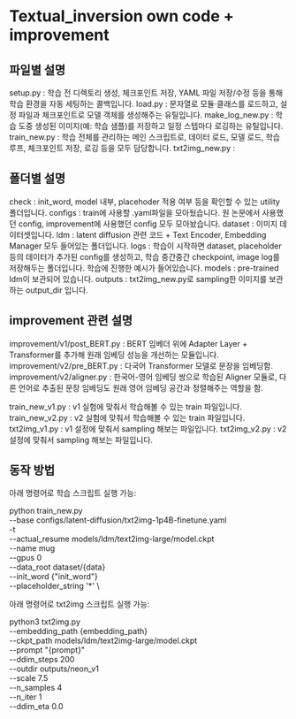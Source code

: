 # Textual_inversion own code + improvement

## 파일별 설명

setup.py : 학습 전 디렉토리 생성, 체크포인트 저장, YAML 파일 저장/수정 등을 통해 학습 환경을 자동 세팅하는 콜백입니다.
load.py : 문자열로 모듈·클래스를 로드하고, 설정 파일과 체크포인트로 모델 객체를 생성해주는 유틸입니다.
make_log_new.py : 학습 도중 생성된 이미지(예: 학습 샘플)를 저장하고 일정 스텝마다 로깅하는 유틸입니다.
train_new.py : 학습 전체를 관리하는 메인 스크립트로, 데이터 로드, 모델 로드, 학습 루프, 체크포인트 저장, 로깅 등을 모두 담당합니다.
txt2img_new.py : 

## 폴더별 설명

check : init_word, model 내부, placehoder 적용 여부 등을 확인할 수 있는 utility 폴더입니다.
configs : train에 사용할 .yaml파일을 모아뒀습니다. 원 논문에서 사용했던 config, improvement에 사용했던 config 모두 모아놨습니다.
dataset : 이미지 데이터셋입니다.
ldm : latent diffusion 관련 코드 + Text Encoder, Embedding Manager 모두 들어있는 폴더입니다.
logs : 학습이 시작하면 dataset, placeholder 등의 데이터가 추가된 config를 생성하고, 학습 중간중간 checkpoint, image log를 저장해두는 폴더입니다. 학습에 진행한 예시가 들어있습니다.
models : pre-trained ldm이 보관되어 있습니다.
outputs : txt2img_new.py로 sampling한 이미지를 보관하는 output_dir 입니다.

## improvement 관련 설명
improvement/v1/post_BERT.py : BERT 임베더 위에 Adapter Layer + Transformer를 추가해 원래 임베딩 성능을 개선하는 모듈입니다.
improvement/v2/pre_BERT.py : 다국어 Transformer 모델로 문장을 임베딩함.
improvement/v2/aligner.py : 한국어-영어 임베딩 쌍으로 학습된 Aligner 모듈로, 다른 언어로 추출된 문장 임베딩도 원래 영어 임베딩 공간과 정렬해주는 역할을 함.

train_new_v1.py : v1 실험에 맞춰서 학습해볼 수 있는 train 파일입니다.
train_new_v2.py : v2 실험에 맞춰서 학습해볼 수 있는 train 파일입니다.
txt2img_v1.py : v1 설정에 맞춰서 sampling 해보는 파일입니다. 
txt2img_v2.py : v2 설정에 맞춰서 sampling 해보는 파일입니다.

## 동작 방법
아래 명령어로 학습 스크립트 실행 가능:


python train_new.py \
    --base configs/latent-diffusion/txt2img-1p4B-finetune.yaml \
    -t \
    --actual_resume models/ldm/text2img-large/model.ckpt \
    --name mug \
    --gpus 0 \
    --data_root dataset/{data} \
    --init_word {"init_word"} \
    --placeholder_string '*' \

아래 명령어로 txt2img 스크립트 실행 가능:

python3 txt2img.py \
    --embedding_path {embedding_path} \
    --ckpt_path models/ldm/text2img-large/model.ckpt \
    --prompt "{prompt}" \
    --ddim_steps 200 \
    --outdir outputs/neon_v1 \
    --scale 7.5 \
    --n_samples 4 \
    --n_iter 1 \
    --ddim_eta 0.0

